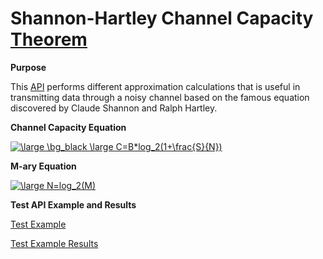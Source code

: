 # Shannon-Hartley Channel Capacity [Theorem](https://en.wikipedia.org/wiki/Shannon%E2%80%93Hartley_theorem)

**Purpose**

This [API](https://github.com/mgarcia01752/ShannonHartleyChannelCapacity/blob/main/src/com/mgarcia01752/channelcapacity/ChannelCapacity.java) performs different approximation calculations that is useful in transmitting data through a noisy channel based on the famous equation discovered by Claude Shannon and Ralph Hartley.

**Channel Capacity Equation**

<a href="https://www.codecogs.com/eqnedit.php?latex=\large&space;\bg_black&space;\large&space;C=B*log_2(1&plus;\frac{S}{N})" target="_blank"><img src="https://latex.codecogs.com/gif.latex?\large&space;\bg_black&space;\large&space;C=B*log_2(1&plus;\frac{S}{N})" title="\large \bg_black \large C=B*log_2(1+\frac{S}{N})" /></a>

**M-ary Equation**

<a href="https://www.codecogs.com/eqnedit.php?latex=\bg_black&space;\large&space;N=log_2(M)" target="_blank"><img src="https://latex.codecogs.com/gif.latex?\bg_black&space;\large&space;N=log_2(M)" title="\large N=log_2(M)" /></a>

**Test API Example and Results**

[Test Example](https://github.com/mgarcia01752/ShannonHartleyChannelCapacity/blob/main/src/com/mgarcia01752/channelcapacity/main/ShannonHartleyTest.java)

[Test Example Results](https://github.com/mgarcia01752/ShannonHartleyChannelCapacity/blob/main/src/com/mgarcia01752/channelcapacity/main/ShannonHartleyTestOutput.txt) 